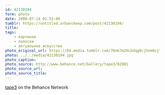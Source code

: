 ```yaml
---
id: 42130194
form: photo
date: 2008-07-14 01:52:00
tumblr: https://untitled.urbansheep.com/post/42130194/
title:
tags:
    - картинки
    - полоски
    - актуальное искусство
photo_original_url: https://64.media.tumblr.com/78n67m26Lbdqg8cjhnm0zjYf_500.jpg
photo: ../../media/42130194.jpg
photo_caption:
photo_source: http://www.behance.net/Gallery/tape3/82881
photo_source_url:
photo_source_title:
---
```


<p><a href="http://www.behance.net/Gallery/tape3/82881">tape3</a> on the Behance Network</p>
